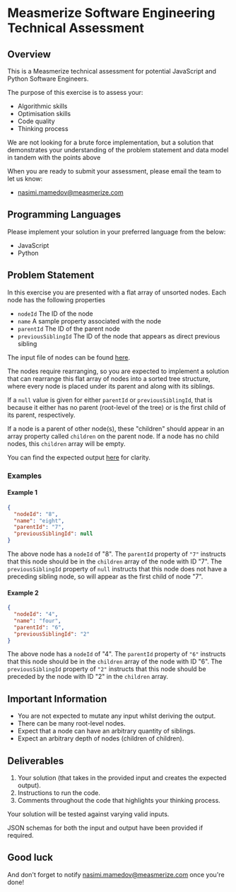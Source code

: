 # Measmerize Software Engineering Technical Assessment

## Overview

This is a Measmerize technical assessment for potential JavaScript and Python Software Engineers.

The purpose of this exercise is to assess your:

- Algorithmic skills
- Optimisation skills
- Code quality
- Thinking process

We are not looking for a brute force implementation, but a solution that demonstrates your understanding of the problem statement and data model in tandem with the points above

When you are ready to submit your assessment, please email the team to let us know:

- nasimi.mamedov@measmerize.com

## Programming Languages

Please implement your solution in your preferred language from the below:

- JavaScript
- Python

## Problem Statement

In this exercise you are presented with a flat array of unsorted nodes. Each node has the following properties

- `nodeId` The ID of the node
- `name` A sample property associated with the node
- `parentId` The ID of the parent node
- `previousSiblingId` The ID of the node that appears as direct previous sibling

The input file of nodes can be found [here](/input/nodes.json).

The nodes require rearranging, so you are expected to implement a solution that can rearrange this flat array of nodes into a sorted tree structure, where every node is placed under its parent and along with its siblings.

If a `null` value is given for either `parentId` or `previousSiblingId`, that is because it either has no parent (root-level of the tree) or is the first child of its parent, respectively.

If a node is a parent of other node(s), these "children" should appear in an array property called `children` on the parent node. If a node has no child nodes, this `children` array will be empty.

You can find the expected output [here](/output/expected-tree.json) for clarity.

### Examples

#### Example 1

```json
{
  "nodeId": "8",
  "name": "eight",
  "parentId": "7",
  "previousSiblingId": null
}
```

The above node has a `nodeId` of "8". The `parentId` property of `"7"` instructs that this node should be in the `children` array of the node with ID "7". The `previousSiblingId` property of `null` instructs that this node does not have a preceding sibling node, so will appear as the first child of node "7".

#### Example 2

```json
{
  "nodeId": "4",
  "name": "four",
  "parentId": "6",
  "previousSiblingId": "2"
}
```

The above node has a `nodeId` of "4". The `parentId` property of `"6"` instructs that this node should be in the `children` array of the node with ID "6". The `previousSiblingId` property of `"2"` instructs that this node should be preceded by the node with ID "2" in the `children` array.

## Important Information

- You are not expected to mutate any input whilst deriving the output.
- There can be many root-level nodes.
- Expect that a node can have an arbitrary quantity of siblings.
- Expect an arbitrary depth of nodes (children of children).

## Deliverables

1. Your solution (that takes in the provided input and creates the expected output).
2. Instructions to run the code.
3. Comments throughout the code that highlights your thinking process.

Your solution will be tested against varying valid inputs.

JSON schemas for both the input and output have been provided if required.

## Good luck

And don't forget to notify nasimi.mamedov@measmerize.com once you're done!
